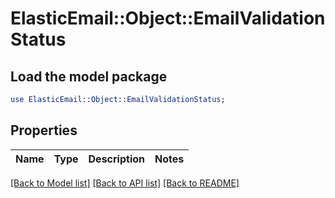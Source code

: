 # ElasticEmail::Object::EmailValidationStatus

## Load the model package
```perl
use ElasticEmail::Object::EmailValidationStatus;
```

## Properties
Name | Type | Description | Notes
------------ | ------------- | ------------- | -------------

[[Back to Model list]](../README.md#documentation-for-models) [[Back to API list]](../README.md#documentation-for-api-endpoints) [[Back to README]](../README.md)


